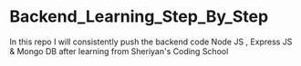 # Backend_Learning_Step_By_Step
In this repo I will consistently push the backend code Node JS , Express JS &amp; Mongo DB after learning from Sheriyan's Coding School
